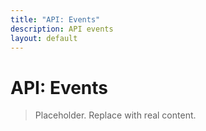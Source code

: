 ```yaml
---
title: "API: Events"
description: API events
layout: default
---
```

# API: Events

> Placeholder. Replace with real content.
